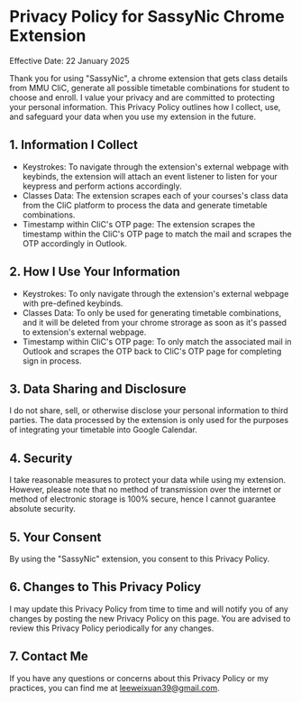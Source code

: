 # Privacy Policy for SassyNic Chrome Extension

Effective Date: 22 January 2025

Thank you for using "SassyNic", a chrome extension that gets class details from MMU CliC, generate all possible timetable combinations for student to choose and enroll. I value your privacy and are committed to protecting your personal information. This Privacy Policy outlines how I collect, use, and safeguard your data when you use my extension in the future.

## 1. Information I Collect
- Keystrokes: To navigate through the extension's external webpage with keybinds, the extension will attach an event listener to listen for your keypress and perform actions accordingly.
- Classes Data: The extension scrapes each of your courses's class data from the CliC platform to process the data and generate timetable combinations.
- Timestamp within CliC's OTP page: The extension scrapes the timestamp within the CliC's OTP page to match the mail and scrapes the OTP accordingly in Outlook.

## 2. How I Use Your Information
- Keystrokes: To only navigate through the extension's external webpage with pre-defined keybinds.
- Classes Data: To only be used for generating timetable combinations, and it will be deleted from your chrome strorage  as soon as it's passed to extension's external webpage.
- Timestamp within CliC's OTP page: To only match the associated mail in Outlook and scrapes the OTP back to CliC's OTP page for completing sign in process.

## 3. Data Sharing and Disclosure
I do not share, sell, or otherwise disclose your personal information to third parties. The data processed by the extension is only used for the purposes of integrating your timetable into Google Calendar.

## 4. Security
I take reasonable measures to protect your data while using my extension. However, please note that no method of transmission over the internet or method of electronic storage is 100% secure, hence I cannot guarantee absolute security.

## 5. Your Consent
By using the "SassyNic" extension, you consent to this Privacy Policy.

## 6. Changes to This Privacy Policy
I may update this Privacy Policy from time to time and will notify you of any changes by posting the new Privacy Policy on this page. You are advised to review this Privacy Policy periodically for any changes.

## 7. Contact Me
If you have any questions or concerns about this Privacy Policy or my practices, you can find me at [leeweixuan39@gmail.com](mailto:leeweixuan39@gmail.com).
